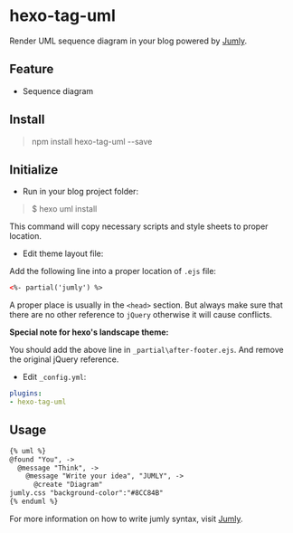 hexo-tag-uml
===================

Render UML sequence diagram in your blog powered by [Jumly](http://jumly.tmtk.net/).

## Feature

* Sequence diagram

## Install

> npm install hexo-tag-uml --save

## Initialize

* Run in your blog project folder:

> $ hexo uml install

This command will copy necessary scripts and style sheets to proper location.

* Edit theme layout file:

Add the following line into a proper location of `.ejs` file:

```html
<%- partial('jumly') %>
```

A proper place is usually in the `<head>` section. But always make sure that there are no other reference to `jQuery` otherwise it will cause conflicts.

**Special note for hexo's landscape theme:**

You should add the above line in `_partial\after-footer.ejs`.
And remove the original jQuery reference.

* Edit `_config.yml`:

```yaml
plugins:
- hexo-tag-uml
```

## Usage

```markdown
{% uml %}
@found "You", ->
  @message "Think", ->
    @message "Write your idea", "JUMLY", ->
      @create "Diagram"
jumly.css "background-color":"#8CC84B"
{% enduml %}
```

For more information on how to write jumly syntax, visit [Jumly](http://jumly.tmtk.net/).
